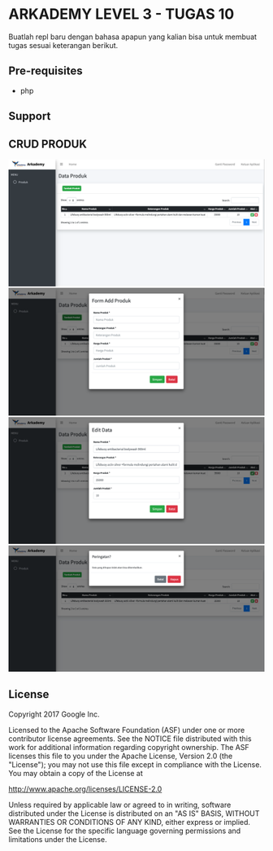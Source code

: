 ARKADEMY
LEVEL 3 - TUGAS 10
=====================================

Buatlah repl baru dengan bahasa apapun yang kalian bisa untuk membuat tugas sesuai keterangan berikut.


Pre-requisites
--------------

- php

Support
-------

CRUD PRODUK
-----

![alt text](https://github.com/mobiledevelopt/arkademy/blob/master/assets/list.png)
![alt text](https://github.com/mobiledevelopt/arkademy/blob/master/assets/add.png)
![alt text](https://github.com/mobiledevelopt/arkademy/blob/master/assets/edit.png)
![alt text](https://github.com/mobiledevelopt/arkademy/blob/master/assets/delete.png)

License
-------

Copyright 2017 Google Inc.

Licensed to the Apache Software Foundation (ASF) under one or more contributor
license agreements.  See the NOTICE file distributed with this work for
additional information regarding copyright ownership.  The ASF licenses this
file to you under the Apache License, Version 2.0 (the "License"); you may not
use this file except in compliance with the License.  You may obtain a copy of
the License at

  http://www.apache.org/licenses/LICENSE-2.0

Unless required by applicable law or agreed to in writing, software
distributed under the License is distributed on an "AS IS" BASIS, WITHOUT
WARRANTIES OR CONDITIONS OF ANY KIND, either express or implied.  See the
License for the specific language governing permissions and limitations under
the License.
